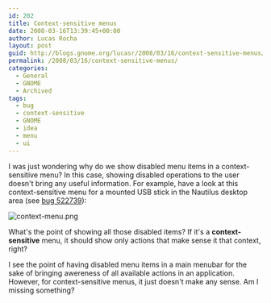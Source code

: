 ```yaml
---
id: 202
title: Context-sensitive menus
date: 2008-03-16T13:39:45+00:00
author: Lucas Rocha
layout: post
guid: http://blogs.gnome.org/lucasr/2008/03/16/context-sensitive-menus/
permalink: /2008/03/16/context-sensitive-menus/
categories:
  - General
  - GNOME
  - Archived
tags:
  - bug
  - context-sensitive
  - GNOME
  - idea
  - menu
  - ui
---
```

I was just wondering why do we show disabled menu items in a context-sensitive
menu? In this case, showing disabled operations to the user doesn't bring any
useful information. For example, have a look at this context-sensitive menu for
a mounted USB stick in the Nautilus desktop area (see [bug
522739](http://bugzilla.gnome.org/show_bug.cgi?id=522739)):

![context-menu.png](http://www.lucasr.org/wp-content/uploads/2008/03/context-menu.png)

What's the point of showing all those disabled items? If it's a
**context-sensitive** menu, it should show only actions that make sense it that
context, right?

I see the point of having disabled menu items in a main menubar for the sake of
bringing awereness of all available actions in an application. However, for
context-sensitive menus, it just doesn't make any sense. Am I missing
something?
